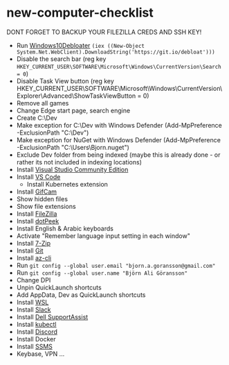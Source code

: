# new-computer-checklist

DONT FORGET TO BACKUP YOUR FILEZILLA CREDS AND SSH KEY!

* Run [Windows10Debloater](https://github.com/Sycnex/Windows10Debloater) `(iex ((New-Object System.Net.WebClient).DownloadString('https://git.io/debloat')))`
* Disable the search bar (reg key `HKEY_CURRENT_USER\SOFTWARE\Microsoft\Windows\CurrentVersion\Search = 0`)
* Disable Task View button (reg key HKEY_CURRENT_USER\SOFTWARE\Microsoft\Windows\CurrentVersion\Explorer\Advanced\ShowTaskViewButton = 0)
* Remove all games
* Change Edge start page, search engine
* Create C:\Dev
* Make exception for C:\Dev with Windows Defender (Add-MpPreference -ExclusionPath "C:\Dev")
* Make exception for NuGet with Windows Defender (Add-MpPreference -ExclusionPath "C:\Users\Bjorn\.nuget")
* Exclude Dev folder from being indexed (maybe this is already done - or rather its not included in indexing locations)
* Install [Visual Studio Community Edition](https://visualstudio.microsoft.com/vs/)
* Install [VS Code](https://code.visualstudio.com/)
  - Install Kubernetes extension
* Install [GifCam](http://blog.bahraniapps.com/gifcam/)
* Show hidden files
* Show file extensions
* Install [FileZilla](https://filezilla-project.org/download.php?type=client)
* Install [dotPeek](https://www.jetbrains.com/decompiler/)
* Install English & Arabic keyboards
* Activate "Remember language input setting in each window"
* Install [7-Zip](https://www.7-zip.org)
* Install [Git](https://git-scm.com/download/win)
* Install [az-cli](https://aka.ms/installazurecliwindows)
* Run `git config --global user.email "bjorn.a.goransson@gmail.com"`
* Run `git config --global user.name "Björn Ali Göransson"`
* Change DPI
* Unpin QuickLaunch shortcuts
* Add AppData, Dev as QuickLaunch shortcuts
* Install [WSL](https://docs.microsoft.com/en-us/windows/wsl/install-win10)
* Install [Slack](https://slack.com/intl/en-se/downloads/windows)
* Install [Dell SupportAssist](https://lmgtfy.com/?q=dell+support+assist)
* Install [kubectl](https://kubernetes.io/docs/tasks/tools/install-kubectl/#install-kubectl-on-windows)
* Install [Discord](https://discord.com/download)
* Install Docker
* Install [SSMS](https://aka.ms/ssmsfullsetup)
* Keybase, VPN ...
